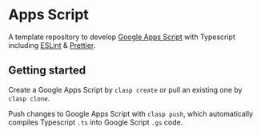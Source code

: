 # Apps Script

A template repository to develop [Google Apps Script](https://developers.google.com/apps-script) with Typescript including [ESLint](https://eslint.org/) & [Prettier](https://prettier.io/).

## Getting started

Create a Google Apps Script by `clasp create` or pull an existing one by `clasp clone`.

Push changes to Google Apps Script with `clasp push`, which automatically compiles Typescript `.ts` into Google Script `.gs` code.
